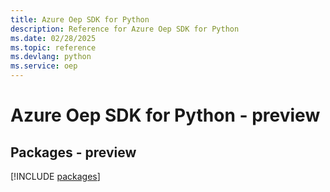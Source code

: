 ```yaml
---
title: Azure Oep SDK for Python
description: Reference for Azure Oep SDK for Python
ms.date: 02/28/2025
ms.topic: reference
ms.devlang: python
ms.service: oep
---
```

# Azure Oep SDK for Python - preview
## Packages - preview
[!INCLUDE [packages](oep-index.md)]